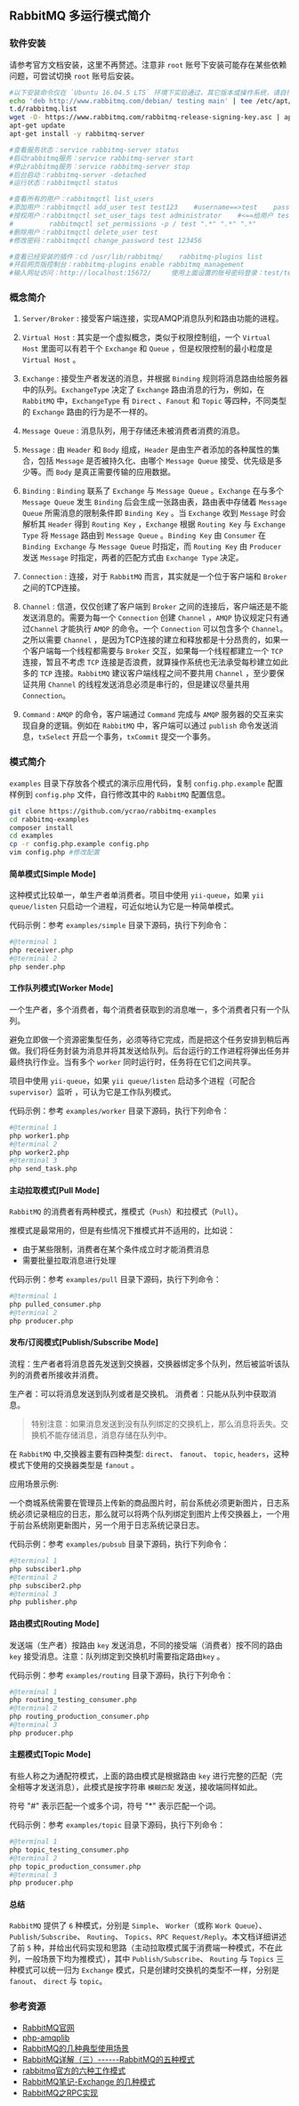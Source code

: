 RabbitMQ 多运行模式简介
------

### 软件安装

请参考官方文档安装，这里不再赘述。注意非 `root` 账号下安装可能存在某些依赖问题，可尝试切换 `root` 账号后安装。

```bash
#以下安装命令仅在 `Ubuntu 16.04.5 LTS` 环境下实验通过，其它版本或操作系统，请自行参考网络或官方文档安装
echo 'deb http://www.rabbitmq.com/debian/ testing main' | tee /etc/apt/sources.lis
t.d/rabbitmq.list
wget -O- https://www.rabbitmq.com/rabbitmq-release-signing-key.asc | apt-key add -
apt-get update
apt-get install -y rabbitmq-server

#查看服务状态：service rabbitmq-server status
#启动rabbitmq服务：service rabbitmq-server start
#停止rabbitmq服务：service rabbitmq-server stop
#后台启动：rabbitmq-server -detached
#运行状态：rabbitmqctl status

#查看所有的用户：rabbitmqctl list_users
#添加用户：rabbitmqctl add_user test test123    #username==>test    password==>test123
#授权用户：rabbitmqctl set_user_tags test administrator    #<==给用户 test 授予 administrator 权限
#         rabbitmqctl set_permissions -p / test ".*" ".*" ".*"
#删除用户：rabbitmqctl delete_user test
#修改密码：rabbitmqctl change_password test 123456

#查看已经安装的插件：cd /usr/lib/rabbitmq/    rabbitmq-plugins list
#开启网页版控制台：rabbitmq-plugins enable rabbitmq_management
#输入网址访问：http://localhost:15672/     使用上面设置的账号密码登录：test/test123
```

### 概念简介

1. `Server/Broker` : 接受客户端连接，实现AMQP消息队列和路由功能的进程。

2. `Virtual Host` : 其实是一个虚拟概念，类似于权限控制组，一个 `Virtual Host` 里面可以有若干个 `Exchange` 和 `Queue` ，但是权限控制的最小粒度是 `Virtual Host` 。

3. `Exchange` : 接受生产者发送的消息，并根据 `Binding` 规则将消息路由给服务器中的队列。`ExchangeType` 决定了 `Exchange` 路由消息的行为，例如，在 `RabbitMQ` 中，`ExchangeType` 有 `Direct` 、`Fanout` 和 `Topic` 等四种，不同类型的 `Exchange` 路由的行为是不一样的。

4. `Message Queue` : 消息队列，用于存储还未被消费者消费的消息。

5. `Message` : 由 `Header` 和 `Body` 组成，`Header` 是由生产者添加的各种属性的集合，包括 `Message` 是否被持久化、由哪个 `Message Queue` 接受、优先级是多少等。而 `Body` 是真正需要传输的应用数据。

6. `Binding` : `Binding` 联系了 `Exchange` 与 `Message Queue` 。`Exchange` 在与多个 `Message Queue` 发生 `Binding` 后会生成一张路由表，路由表中存储着 `Message Queue` 所需消息的限制条件即 `Binding Key` 。当 `Exchange` 收到 `Message` 时会解析其 `Header` 得到 `Routing Key` ，`Exchange` 根据 `Routing Key` 与 `Exchange Type` 将 `Message` 路由到 `Message Queue` 。`Binding Key` 由 `Consumer` 在 `Binding Exchange` 与 `Message Queue` 时指定，而 `Routing Key` 由 `Producer` 发送 `Message` 时指定，两者的匹配方式由 `Exchange Type` 决定。 

7. `Connection` : 连接，对于 `RabbitMQ` 而言，其实就是一个位于客户端和 `Broker` 之间的TCP连接。

8. `Channel` : 信道，仅仅创建了客户端到 `Broker` 之间的连接后，客户端还是不能发送消息的。需要为每一个 `Connection` 创建 `Channel` ，`AMQP` 协议规定只有通过`Channel` 才能执行 `AMQP` 的命令。一个 `Connection` 可以包含多个 `Channel`。之所以需要 `Channel` ，是因为TCP连接的建立和释放都是十分昂贵的，如果一个客户端每一个线程都需要与 `Broker` 交互，如果每一个线程都建立一个 `TCP` 连接，暂且不考虑 `TCP` 连接是否浪费，就算操作系统也无法承受每秒建立如此多的 `TCP` 连接。`RabbitMQ` 建议客户端线程之间不要共用 `Channel` ，至少要保证共用 `Channel` 的线程发送消息必须是串行的，但是建议尽量共用 `Connection`。

9. `Command` : `AMQP` 的命令，客户端通过 `Command` 完成与 `AMQP` 服务器的交互来实现自身的逻辑。例如在 `RabbitMQ` 中，客户端可以通过 `publish` 命令发送消息，`txSelect` 开启一个事务，`txCommit` 提交一个事务。

### 模式简介

`examples` 目录下存放各个模式的演示应用代码，复制 `config.php.example` 配置样例到 `config.php` 文件，自行修改其中的 `RabbitMQ` 配置信息。

```bash
git clone https://github.com/ycrao/rabbitmq-examples
cd rabbitmq-examples
composer install
cd examples
cp -r config.php.example config.php
vim config.php #修改配置
```

#### 简单模式[Simple Mode]

这种模式比较单一，单生产者单消费者。项目中使用 `yii-queue`，如果 `yii queue/listen` 只启动一个进程，可近似地认为它是一种简单模式。

代码示例：参考 `examples/simple` 目录下源码，执行下列命令：

```bash
#@terminal 1
php receiver.php
#@terminal 2
php sender.php
```

#### 工作队列模式[Worker Mode]

一个生产者，多个消费者，每个消费者获取到的消息唯一，多个消费者只有一个队列。

避免立即做一个资源密集型任务，必须等待它完成，而是把这个任务安排到稍后再做。我们将任务封装为消息并将其发送给队列。后台运行的工作进程将弹出任务并最终执行作业。当有多个 `worker` 同时运行时，任务将在它们之间共享。

项目中使用 `yii-queue`，如果 `yii queue/listen` 启动多个进程（可配合 `supervisor`）监听 ，可认为它是工作队列模式。

代码示例：参考 `examples/worker` 目录下源码，执行下列命令：

```bash
#@terminal 1
php worker1.php
#@terminal 2
php worker2.php
#@terminal 3
php send_task.php
```

#### 主动拉取模式[Pull Mode]

`RabbitMQ` 的消费者有两种模式，推模式（`Push`）和拉模式（`Pull`）。

推模式是最常用的，但是有些情况下推模式并不适用的，比如说：

- 由于某些限制，消费者在某个条件成立时才能消费消息
- 需要批量拉取消息进行处理

代码示例：参考 `examples/pull` 目录下源码，执行下列命令：

```bash
#@terminal 1
php pulled_consumer.php
#@terminal 2
php producer.php
```

#### 发布/订阅模式[Publish/Subscribe Mode]

流程：生产者者将消息首先发送到交换器，交换器绑定多个队列，然后被监听该队列的消费者所接收并消费。

生产者：可以将消息发送到队列或者是交换机。
消费者：只能从队列中获取消息。

>   特别注意：如果消息发送到没有队列绑定的交换机上，那么消息将丢失。交换机不能存储消息，消息存储在队列中。

在 `RabbitMQ` 中,交换器主要有四种类型: `direct`、 `fanout`、 `topic`, `headers`，这种模式下使用的交换器类型是 `fanout` 。

应用场景示例:

一个商城系统需要在管理员上传新的商品图片时，前台系统必须更新图片，日志系统必须记录相应的日志，那么就可以将两个队列绑定到图片上传交换器上，一个用于前台系统刚更新图片，另一个用于日志系统记录日志。

代码示例：参考 `examples/pubsub` 目录下源码，执行下列命令：

```bash
#@terminal 1
php subsciber1.php
#@terminal 2
php subsciber2.php
#@terminal 3
php publisher.php
```

#### 路由模式[Routing Mode]

发送端（生产者）按路由 `key` 发送消息，不同的接受端（消费者）按不同的路由 `key` 接受消息。注意：队列绑定到交换机时需要指定路由`key` 。

代码示例：参考 `examples/routing` 目录下源码，执行下列命令：

```bash
#@terminal 1
php routing_testing_consumer.php
#@terminal 2
php routing_production_consumer.php
#@terminal 3
php producer.php
```

#### 主题模式[Topic Mode]

有些人称之为通配符模式，上面的路由模式是根据路由 `key` 进行完整的匹配（完全相等才发送消息），此模式是按字符串 `模糊匹配` 发送，接收端同样如此。

符号 "#" 表示匹配一个或多个词，符号 "*" 表示匹配一个词。

代码示例：参考 `examples/topic` 目录下源码，执行下列命令：

```bash
#@terminal 1
php topic_testing_consumer.php
#@terminal 2
php topic_production_consumer.php
#@terminal 3
php producer.php
```

#### 总结

`RabbitMQ` 提供了 `6` 种模式，分别是 `Simple`、 `Worker`（或称 `Work Queue`）、 `Publish/Subscribe`、 `Routing`、 `Topics`、`RPC Request/Reply`。本文档详细讲述了前 `5` 种，并给出代码实现和思路（主动拉取模式属于消费端一种模式，不在此列，一般场景下均为推模式），其中 `Publish/Subscribe`、 `Routing` 与 `Topics` 三种模式可以统一归为 `Exchange` 模式，只是创建时交换机的类型不一样，分别是 `fanout`、 `direct` 与 `topic`。

### 参考资源

- [RabbitMQ官网](https://www.rabbitmq.com/)
- [php-amqplib](https://github.com/php-amqplib/php-amqplib)
- [RabbitMQ的几种典型使用场景](https://www.cnblogs.com/luxiaoxun/p/3918054.html)
- [RabbitMQ详解（三）------RabbitMQ的五种模式](https://www.cnblogs.com/Alva-mu/p/9535396.html)
- [rabbitmq官方的六种工作模式](https://blog.csdn.net/qq_33040219/article/details/82383127)
- [RabbitMQ笔记-Exchange 的几种模式](https://www.jianshu.com/p/19af0f40bbde)
- [RabbitMQ之RPC实现](https://blog.csdn.net/u013256816/article/details/55218595)